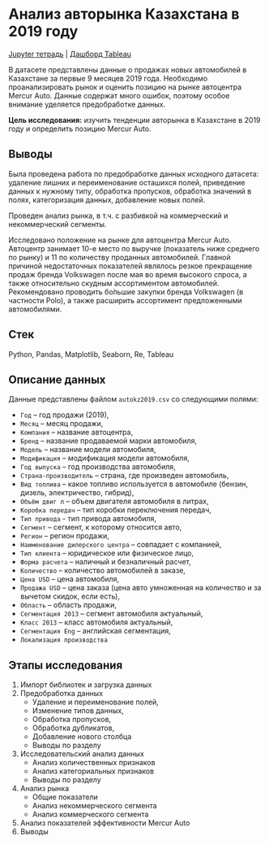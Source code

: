 # Анализ авторынка Казахстана в 2019 году
[Jupyter тетрадь](https://github.com/Ilya-Tischenko/Projects/blob/main/%D0%90%D0%BD%D0%B0%D0%BB%D0%B8%D0%B7%20%D0%B0%D0%B2%D1%82%D0%BE%D1%80%D1%8B%D0%BD%D0%BA%D0%B0%20%D0%9A%D0%B0%D0%B7%D0%B0%D1%85%D1%81%D1%82%D0%B0%D0%BD%D0%B0%20%D0%B2%202019%20%D0%B3%D0%BE%D0%B4%D1%83/%D0%90%D0%BD%D0%B0%D0%BB%D0%B8%D0%B7%20%D0%B0%D0%B2%D1%82%D0%BE%D1%80%D1%8B%D0%BD%D0%BA%D0%B0%20%D0%9A%D0%B0%D0%B7%D0%B0%D1%85%D1%81%D1%82%D0%B0%D0%BD%D0%B0%20%D0%B2%202019%20%D0%B3%D0%BE%D0%B4%D1%83.ipynb) | [Дашборд Tableau](https://public.tableau.com/app/profile/ilya.tischenko/viz/2019_17543297913520/Story1)

В датасете представлены данные о продажах новых автомобилей в Казахстане за первые 9 месяцев 2019 года. Необходимо проанализировать рынок и оценить позицию на рынке автоцентра Mercur Auto.
Данные содержат много ошибок, поэтому особое внимание уделяется предобработке данных.

**Цель исследования:** изучить тенденции авторынка в Казахстане в 2019 году и определить позицию Mercur Auto.
## Выводы
Была проведена работа по предобработке данных исходного датасета: удаление лишних и переименование осташихся полей, приведение данных к нужному типу, обработка пропусков, 
обработка значений в полях, категоризация данных, добавление новых полей.  

Проведен анализ рынка, в т.ч. с разбивкой на коммерческий и некоммерческий сегменты.  

Исследовано положение на рынке для автоцентра Mercur Auto. Автоцентр занимает 10-е место по выручке (показатель ниже среднего по рынку) и 11 по количеству проданных
автомобилей. Главной причиной недостаточных показателей являлось резкое прекращение продаж бренда Volkswagen после мая во время высокого спроса, а также относительно скудным
ассортиментом автомобилей. Рекомендовано проводить бо́льшие закупки бренда Volkswagen (в частности Polo), а также расширить ассортимент предложенными автомобилями.
## Стек
Python, Pandas, Matplotlib, Seaborn, Re, Tableau
## Описание данных 
Данные представлены файлом `autokz2019.csv` со следующими полями:

+ `Год` – год продажи (2019),
+ `Месяц` – месяц продажи,
+ `Компания` – название автоцентра,
+ `Бренд` – название продаваемой марки автомобиля,
+ `Модель` – название модели автомобиля,
+ `Модификация` – модификация модели автомобиля,
+ `Год выпуска` – год производства автомобиля,
+ `Страна-производитель` – страна, где произведен автомобиль,
+ `Вид топлива` – какое топливо используется в автомобиле (бензин, дизель, электричество, гибрид),
+ `Объём двиг л` – объем двигателя автомобиля в литрах,
+ `Коробка передач` – тип коробки переключения передач,
+ `Тип привода` - тип привода автомобиля,
+ `Сегмент` – сегмент, к которому относится авто,
+ `Регион` – регион продажи,
+ `Наименование дилерского центра` – совпадает с компанией,
+ `Тип клиента` – юридическое или физическое лицо,
+ `Форма расчета` – наличный и безналичный расчет,
+ `Количество` – количество автомобилей в заказе,
+ `Цена USD` – цена автомобиля,
+ `Продажа USD` – цена заказа (цена авто умноженная на количество и за вычетом скидок, если есть),
+ `Область` – область продажи,
+ `Сегментация 2013` – сегмент автомобиля актуальный,
+ `Класс 2013` – класс автомобиля актуальный,
+ `Сегментация Eng` – английская сегментация,
+ `Локализация производства`

## Этапы исследования
1. Импорт библиотек и загрузка данных
2. Предобработка данных
    - Удаление и переименование полей,
    - Изменение типов данных,
    - Обработка пропусков,
    - Обработка дубликатов,
    - Добавление нового столбца
    - Выводы по разделу
3. Исследовательский анализ данных
    - Анализ количественных признаков
    - Анализ категориальных признаков
    - Выводы по разделу
4. Анализ рынка
    - Общие показатели
    - Анализ некоммерческого сегмента
    - Анализ коммерческого сегмента
5. Анализ показателей эффективности Mercur Auto
6. Выводы
